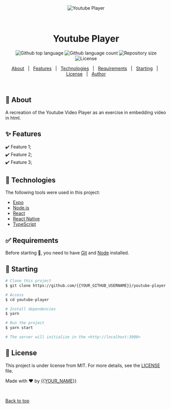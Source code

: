<div align="center" id="top"> 
  <img src="./.github/app.gif" alt="Youtube Player" />

  &#xa0;

  <!-- <a href="https://youtubeplayer.netlify.app">Demo</a> -->
</div>

<h1 align="center">Youtube Player</h1>

<p align="center">
  <img alt="Github top language" src="https://img.shields.io/github/languages/top/{{YOUR_GITHUB_USERNAME}}/youtube-player?color=56BEB8">

  <img alt="Github language count" src="https://img.shields.io/github/languages/count/{{YOUR_GITHUB_USERNAME}}/youtube-player?color=56BEB8">

  <img alt="Repository size" src="https://img.shields.io/github/repo-size/{{YOUR_GITHUB_USERNAME}}/youtube-player?color=56BEB8">

  <img alt="License" src="https://img.shields.io/github/license/{{YOUR_GITHUB_USERNAME}}/youtube-player?color=56BEB8">

  <!-- <img alt="Github issues" src="https://img.shields.io/github/issues/{{YOUR_GITHUB_USERNAME}}/youtube-player?color=56BEB8" /> -->

  <!-- <img alt="Github forks" src="https://img.shields.io/github/forks/{{YOUR_GITHUB_USERNAME}}/youtube-player?color=56BEB8" /> -->

  <!-- <img alt="Github stars" src="https://img.shields.io/github/stars/{{YOUR_GITHUB_USERNAME}}/youtube-player?color=56BEB8" /> -->
</p>

<!-- Status -->

<!-- <h4 align="center"> 
	🚧  Youtube Player 🚀 Under construction...  🚧
</h4> 

<hr> -->

<p align="center">
  <a href="#dart-about">About</a> &#xa0; | &#xa0; 
  <a href="#sparkles-features">Features</a> &#xa0; | &#xa0;
  <a href="#rocket-technologies">Technologies</a> &#xa0; | &#xa0;
  <a href="#white_check_mark-requirements">Requirements</a> &#xa0; | &#xa0;
  <a href="#checkered_flag-starting">Starting</a> &#xa0; | &#xa0;
  <a href="#memo-license">License</a> &#xa0; | &#xa0;
  <a href="https://github.com/{{YOUR_GITHUB_USERNAME}}" target="_blank">Author</a>
</p>

<br>

## :dart: About ##

A recreation of the Youtube Video Player as an exercise in embedding video in html. 


## :sparkles: Features ##

:heavy_check_mark: Feature 1;\
:heavy_check_mark: Feature 2;\
:heavy_check_mark: Feature 3;

## :rocket: Technologies ##

The following tools were used in this project:

- [Expo](https://expo.io/)
- [Node.js](https://nodejs.org/en/)
- [React](https://pt-br.reactjs.org/)
- [React Native](https://reactnative.dev/)
- [TypeScript](https://www.typescriptlang.org/)

## :white_check_mark: Requirements ##

Before starting :checkered_flag:, you need to have [Git](https://git-scm.com) and [Node](https://nodejs.org/en/) installed.

## :checkered_flag: Starting ##

```bash
# Clone this project
$ git clone https://github.com/{{YOUR_GITHUB_USERNAME}}/youtube-player

# Access
$ cd youtube-player

# Install dependencies
$ yarn

# Run the project
$ yarn start

# The server will initialize in the <http://localhost:3000>
```

## :memo: License ##

This project is under license from MIT. For more details, see the [LICENSE](LICENSE.md) file.


Made with :heart: by <a href="https://github.com/{{YOUR_GITHUB_USERNAME}}" target="_blank">{{YOUR_NAME}}</a>

&#xa0;

<a href="#top">Back to top</a>
